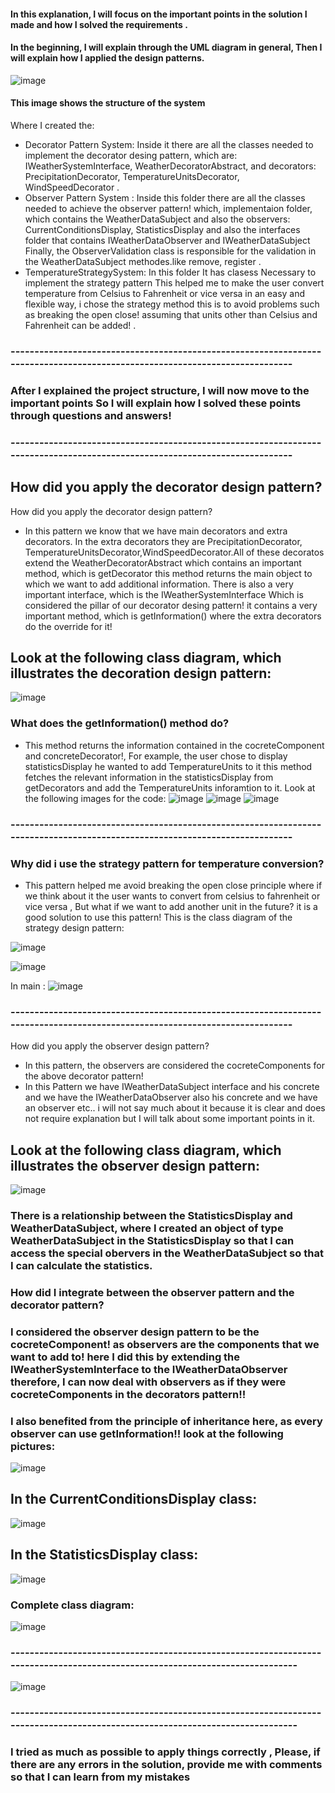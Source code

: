 #### In this explanation, I will focus on the important points in the solution I made and how I solved the requirements .

#### In the beginning, I will explain through the UML diagram in general, Then I will explain how I applied the design patterns.


![image](https://github.com/Muhammad-Qzih/Advance-Software-Assaignmets/assets/116916960/8e56d89a-032d-4a44-a7dc-12a83777068f)
####  This image shows the structure of the system
Where I created the:
- Decorator Pattern System:   Inside it there are all the classes needed to implement the decorator desing pattern, which are: IWeatherSystemInterface, WeatherDecoratorAbstract, and decorators: PrecipitationDecorator, TemperatureUnitsDecorator, WindSpeedDecorator .
- Observer Pattern System : Inside this folder there are all the classes needed to achieve the observer pattern!  which, implementaion folder, which contains the WeatherDataSubject and also the observers: CurrentConditionsDisplay, StatisticsDisplay and also the interfaces folder that contains IWeatherDataObserver and IWeatherDataSubject Finally, the ObserverValidation class is responsible for the validation in the WeatherDataSubject methodes.like remove, register .   
- TemperatureStrategySystem:  In this folder
It has clasess
Necessary to implement the strategy pattern
This helped me to make the user convert temperature from Celsius to Fahrenheit or vice versa in an easy and flexible way, i chose the strategy method this is to avoid problems such as breaking the open close! assuming that units other than Celsius and Fahrenheit can be added! . 

### ----------------------------------------------------------------------------------------------------------------------------
### After I explained the project structure, I will now move to the important points So I will explain how I solved these points through questions and answers!
### ----------------------------------------------------------------------------------------------------------------------------

## How did you apply the decorator design pattern?
How did you apply the decorator design pattern?
-  In this pattern we know that we have main decorators and extra decorators. In the extra decorators they are PrecipitationDecorator, TemperatureUnitsDecorator,WindSpeedDecorator.All of these decoratos extend the WeatherDecoratorAbstract which contains an important method, which is getDecorator this method returns the main object to which we want to add additional information. There is also a very important interface, which is the IWeatherSystemInterface Which is considered the pillar of our decorator desing pattern! it contains a very important method, which is getInformation() where the extra decorators do the override for it!
## Look at the following class diagram, which illustrates the decoration design pattern:
![image](https://github.com/Muhammad-Qzih/Advance-Software-Assaignmets/assets/116916960/615fa82c-3797-4e02-96cb-663a90d1d88f)

### What does the getInformation() method do?
- This method returns the information contained in the cocreteComponent and concreteDecorator!, For example, the user chose to display statisticsDisplay he wanted to add TemperatureUnits to it this method fetches the relevant information in the statisticsDisplay from getDecorators and add the TemperatureUnits inforamtion to it.
Look at the following images for the code:
![image](https://github.com/Muhammad-Qzih/Advance-Software-Assaignmets/assets/116916960/16b377f1-2d79-436c-a123-89e3d9cb1a9e)
![image](https://github.com/Muhammad-Qzih/Advance-Software-Assaignmets/assets/116916960/c3adc187-fc07-4ca5-a9aa-9af599993a94)
![image](https://github.com/Muhammad-Qzih/Advance-Software-Assaignmets/assets/116916960/dccd28be-1ee2-4c07-a35e-a4369f2e8ace)
### ----------------------------------------------------------------------------------------------------------------------------

### Why did i use the strategy pattern for temperature conversion?
- This pattern helped me avoid breaking the open close principle where if we think about it the user wants to convert from celsius to fahrenheit or vice versa , But what if we want to add another unit in the future? it is a good solution to use this pattern! This is the class diagram of the strategy design pattern:
  
![image](https://github.com/Muhammad-Qzih/Advance-Software-Assaignmets/assets/116916960/04450341-53b3-4bea-819c-1b9ac453057a)

![image](https://github.com/Muhammad-Qzih/Advance-Software-Assaignmets/assets/116916960/727c979f-e705-45f0-9d25-5b39e97f4635)

In main : 
![image](https://github.com/Muhammad-Qzih/Advance-Software-Assaignmets/assets/116916960/38e817ea-2cfe-4836-9589-369d8e35b504)
 
### ----------------------------------------------------------------------------------------------------------------------------
How did you apply the observer  design pattern?
- In this pattern, the observers are considered the cocreteComponents for the above decorator pattern!
- In this Pattern we have IWeatherDataSubject interface and his concrete and we have the IWeatherDataObserver also his concrete and we have an observer etc.. i will not say much about it because it is clear and does not require explanation but I will talk about some important points in it.
##  Look at the following class diagram, which illustrates the observer design pattern:
![image](https://github.com/Muhammad-Qzih/Advance-Software-Assaignmets/assets/116916960/f1f8f21e-4d85-433d-b94f-9d331dbfa540)

### There is a relationship between the StatisticsDisplay and WeatherDataSubject, where I created an object of type WeatherDataSubject in the StatisticsDisplay so that I can access the special obervers in the WeatherDataSubject so that I can calculate the statistics.

### How did I integrate between the observer pattern and the decorator pattern?
### I considered the observer design pattern to be the cocreteComponent! as observers are the components that we want to add to! here I did this by extending the IWeatherSystemInterface to the IWeatherDataObserver therefore, I can now deal with observers as if they were cocreteComponents in the decorators pattern!!
### I also benefited from the principle of inheritance here, as every observer can use getInformation!! look at the following pictures:

![image](https://github.com/Muhammad-Qzih/Advance-Software-Assaignmets/assets/116916960/a30415c4-7caf-48ef-abcb-7fc92fde3086)

## In the CurrentConditionsDisplay class: 
![image](https://github.com/Muhammad-Qzih/Advance-Software-Assaignmets/assets/116916960/85933628-daaf-4a4d-a158-e2680e85282d)

## In the StatisticsDisplay class:
![image](https://github.com/Muhammad-Qzih/Advance-Software-Assaignmets/assets/116916960/abdbf1f4-03e5-437d-9a59-a5f789b20f9e)

### Complete class diagram: 
![image](https://github.com/Muhammad-Qzih/Advance-Software-Assaignmets/assets/116916960/94f92ce4-bfe2-4fbb-9771-8c6cf6d3b95f)
### -----------------------------------------------------------------------------------------------------------------------------
![image](https://github.com/Muhammad-Qzih/Advance-Software-Assaignmets/assets/116916960/690ac979-9b4f-4afa-be36-f567fb19a6a4)
### -----------------------------------------------------------------------------------------------------------------------------

### I tried as much as possible to apply things correctly , Please, if there are any errors in the solution, provide me with comments so that I can learn from my mistakes

